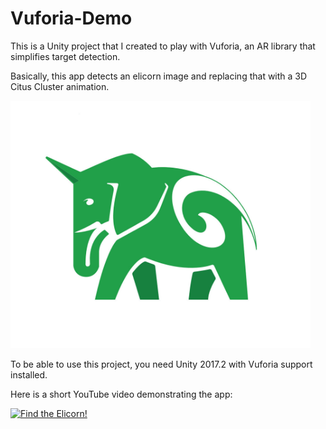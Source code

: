 # Vuforia-Demo
This is a Unity project that I created to play with Vuforia, an AR library that simplifies target detection.

Basically, this app detects an elicorn image and replacing that with a 3D Citus Cluster animation.

<img src="elicorn.jpg" alt="The Elicorn Target" style="width: 480px;"/>

To be able to use this project, you need Unity 2017.2 with Vuforia support installed.

Here is a short YouTube video demonstrating the app:

[![Find the Elicorn!](http://img.youtube.com/vi/tClU-iH8Pfc/0.jpg)](http://www.youtube.com/watch?v=tClU-iH8Pfc)
